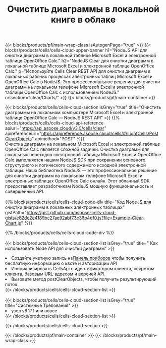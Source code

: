 ﻿---
title:  Очистить диаграммы в локальной книге в облаке
description:  Облачные API и SDK для очистки диаграмм на Microsoft Excel и OpenOffice Calc. Четкие диаграммы в локальных электронных таблицах по Cells Облаку API. SDK поддерживает различные языки разработки. Среди них Android, C#, Go, Java, NodeJS, Perl, PHP, Python, Ruby и swift.
url: /ru/nodejs/clear/charts/
---
{{< blocks/products/pf/main-wrap-class isAutogenPage="true" >}}
{{< blocks/products/cells/cells-cloud-upper-banner h1="NodeJS API для очистки диаграмм в локальной таблице Microsoft Excel и электронной таблице OpenOffice Calc." h2="NodeJS Clear для очистки диаграмм в локальной таблице Microsoft Excel и электронной таблице OpenOffice Calc." p="Используйте Cells Clear REST API для очистки диаграмм в локальных рабочих процессах электронных таблиц Microsoft Excel и OpenOffice Calc в NodeJS. Это профессиональное решение для очистки диаграмм на локальном телефоне Microsoft Excel и электронной таблицы OpenOffice Calc с использованием NodeJS." urlsection="clear/Charts/" >}}
{{< blocks/products/pf/main-container >}}

{{< blocks/products/cells/cells-cloud-section isGrey="true" title="Очистить диаграммы на локальном компьютере Microsoft Excel и электронной таблице OpenOffice Calc — NodeJS REST API" >}}
{{% blocks/products/cells/cells-cloud-api-reference apiurl="https://api.aspose.cloud/v3.0/cells/clear" apireferenceurl="https://apireference.aspose.cloud/cells/#/LightCells/PostClearObjects" apimethod="POST" %}}
<br/>
Очистка диаграмм на локальном Microsoft Excel и электронной таблице OpenOffice Calc является сложной задачей. Очистка диаграмм для локальных переходов электронной таблицы Microsoft Excel и OpenOffice Calc выполняется нашим NodeJS SDK при сохранении основного структурного и логического содержимого исходной электронной таблицы. Наша библиотека NodeJS — это профессиональное решение для очистки диаграмм на локальном телефоне Microsoft Excel и электронных таблицах OpenOffice Calc онлайн. Этот облачный SDK предоставляет разработчикам NodeJS мощную функциональность и совершенный API.
<br/>
<br/>
{{% blocks/products/cells/cells-cloud-code-div title="Код NodeJS для очистки диаграмм в локальных электронных таблицах" gistPath="https://gist.github.com/aspose-cells-cloud-gists/e82de2e4189bc27ae92abf73c36b4df0.js?file=Example-Clear-Chart.js" %}}
  
{{% /blocks/products/cells/cells-cloud-code-div %}}
<br/>
<br/>
{{< blocks/products/cells/cells-cloud-section-list isGrey="true" title=" Как использовать Node API для очистки диаграмм" >}}
<li> Создайте учетную запись на<a href="https://dashboard.aspose.cloud/">Панель приборов</a> чтобы получить бесплатную информацию о квоте и авторизации API</li>
<li>Инициализировать CellsApi с идентификатором клиента, секретом клиента, базовым URL-адресом и версией API.</li>
<li>Вызовите метод postClearObjects, чтобы получить результирующий поток</li>
{{< /blocks/products/cells/cells-cloud-section-list >}}
<br/>
<br/>
{{< blocks/products/cells/cells-cloud-section-list isGrey="true" title="Системные Требования" >}}
<li>узел v6.17.1 или новее</li>
{{< /blocks/products/cells/cells-cloud-section-list >}}

{{< /blocks/products/cells/cells-cloud-section >}}

{{< /blocks/products/pf/main-container >}}
{{< /blocks/products/pf/main-wrap-class >}}
